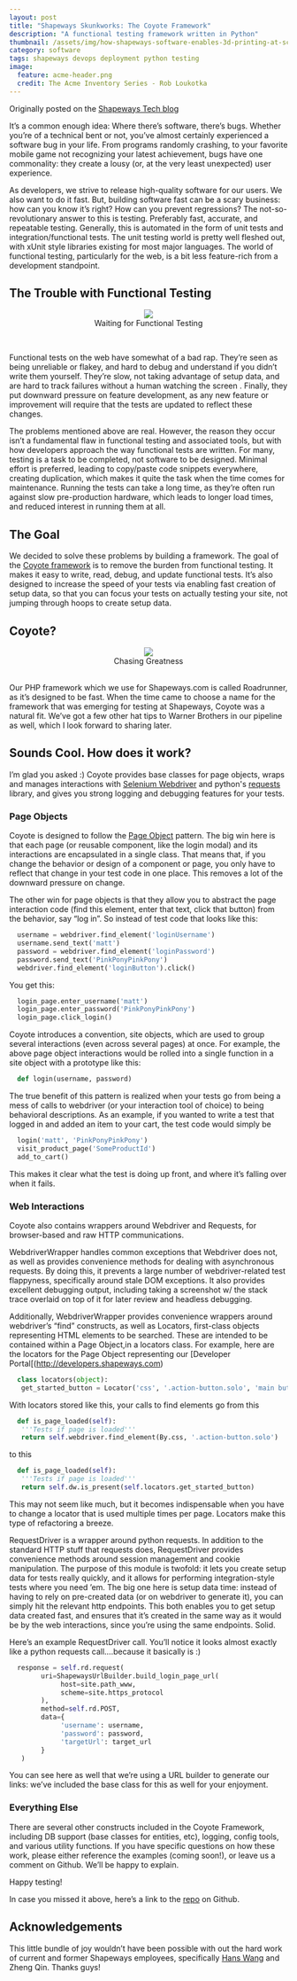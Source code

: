 ```yaml
---
layout: post
title: "Shapeways Skunkworks: The Coyote Framework"
description: "A functional testing framework written in Python"
thumbnail: /assets/img/how-shapeways-software-enables-3d-printing-at-scale/neutronium.png
category: software
tags: shapeways devops deployment python testing
image:
  feature: acme-header.png
  credit: The Acme Inventory Series - Rob Loukotka
---
```

Originally posted on the [Shapeways Tech blog](https://medium.com/shapeways-tech/shapeways-skunkworks-the-coyote-framework-85ef734b0ff7)

It’s a common enough idea: Where there’s software, there’s bugs. Whether you’re of a technical bent or not, you’ve almost certainly experienced a software bug in your life. From programs randomly crashing, to your favorite mobile game not recognizing your latest achievement, bugs have one commonality: they create a lousy (or, at the very least unexpected) user experience.

As developers, we strive to release high-quality software for our users. We also want to do it fast. But, building software fast can be a scary business: how can you know it’s right? How can you prevent regressions? The not-so-revolutionary answer to this is testing. Preferably fast, accurate, and repeatable testing. Generally, this is automated in the form of unit tests and integration/functional tests. The unit testing world is pretty well fleshed out, with xUnit style libraries existing for most major languages. The world of functional testing, particularly for the web, is a bit less feature-rich from a development standpoint.

## The Trouble with Functional Testing
<figure>
	<center>
  		<img src="/assets/img/coyote-framework/waiting.jpeg" />
  		<figcaption>Waiting for Functional Testing</figcaption>
	</center>
</figure>
<br>

Functional tests on the web have somewhat of a bad rap. They’re seen as being unreliable or flakey, and hard to debug and understand if you didn’t write them yourself. They’re slow, not taking advantage of setup data, and are hard to track failures without a human watching the screen . Finally, they put downward pressure on feature development, as any new feature or improvement will require that the tests are updated to reflect these changes.

The problems mentioned above are real. However, the reason they occur isn’t a fundamental flaw in functional testing and associated tools, but with how developers approach the way functional tests are written. For many, testing is a task to be completed, not software to be designed. Minimal effort is preferred, leading to copy/paste code snippets everywhere, creating duplication, which makes it quite the task when the time comes for maintenance. Running the tests can take a long time, as they’re often run against slow pre-production hardware, which leads to longer load times, and reduced interest in running them at all.

## The Goal

We decided to solve these problems by building a framework. The goal of the [Coyote framework](https://github.com/Shapeways/coyote_framework) is to remove the burden from functional testing. It makes it easy to write, read, debug, and update functional tests. It’s also designed to increase the speed of your tests via enabling fast creation of setup data, so that you can focus your tests on actually testing your site, not jumping through hoops to create setup data.

## Coyote?
<figure>
  <center>
      <img src="/assets/img/coyote-framework/dinnertime.gif" />
      <figcaption>Chasing Greatness</figcaption>
  </center>
</figure>
<br>
Our PHP framework which we use for Shapeways.com is called Roadrunner, as it’s designed to be fast. When the time came to choose a name for the framework that was emerging for testing at Shapeways, Coyote was a natural fit. We’ve got a few other hat tips to Warner Brothers in our pipeline as well, which I look forward to sharing later.

## Sounds Cool.  How does it work?
I’m glad you asked :) Coyote provides base classes for page objects, wraps and manages interactions with [Selenium Webdriver](http://www.seleniumhq.org/projects/webdriver/) and python's [requests](http://docs.python-requests.org/en/master/) library, and gives you strong logging and debugging features for your tests.

### Page Objects
Coyote is designed to follow the [Page Object](http://martinfowler.com/bliki/PageObject.html) pattern. The big win here is that each page (or reusable component, like the login modal) and its interactions are encapsulated in a single class. That means that, if you change the behavior or design of a component or page, you only have to reflect that change in your test code in one place. This removes a lot of the downward pressure on change.

The other win for page objects is that they allow you to abstract the page interaction code (find this element, enter that text, click that button) from the behavior, say “log in”. So instead of test code that looks like this:

```python
  username = webdriver.find_element('loginUsername')
  username.send_text('matt')
  password = webdriver.find_element('loginPassword')
  password.send_text('PinkPonyPinkPony')
  webdriver.find_element('loginButton').click()
```

You get this:

```python
  login_page.enter_username('matt')
  login_page.enter_password('PinkPonyPinkPony')
  login_page.click_login()
```

Coyote introduces a convention, site objects, which are used to group several interactions (even across several pages) at once. For example, the above page object interactions would be rolled into a single function in a site object with a prototype like this:

```python
  def login(username, password)
```

The true benefit of this pattern is realized when your tests go from being a mess of calls to webdriver (or your interaction tool of choice) to being behavioral descriptions. As an example, if you wanted to write a test that logged in and added an item to your cart, the test code would simply be

```python
  login('matt', 'PinkPonyPinkPony')
  visit_product_page('SomeProductId')
  add_to_cart()
```

This makes it clear what the test is doing up front, and where it’s falling over when it fails.

### Web Interactions
Coyote also contains wrappers around Webdriver and Requests, for browser-based and raw HTTP communications.

WebdriverWrapper handles common exceptions that Webdriver does not, as well as provides convenience methods for dealing with asynchronous requests. By doing this, it prevents a large number of webdriver-related test flappyness, specifically around stale DOM exceptions. It also provides excellent debugging output, including taking a screenshot w/ the stack trace overlaid on top of it for later review and headless debugging.

Additionally, WebdriverWrapper provides convenience wrappers around webdriver’s “find” constructs, as well as Locators, first-class objects representing HTML elements to be searched. These are intended to be contained within a Page Object,in a locators class. For example, here are the locators for the Page Object representing our [Developer Portal[(http://developers.shapeways.com)

```python
  class locators(object):
   get_started_button = Locator('css', '.action-button.solo', 'main button to get started')
```

With locators stored like this, your calls to find elements go from this

```python
  def is_page_loaded(self):
   '''Tests if page is loaded'''
   return self.webdriver.find_element(By.css, '.action-button.solo')
```

to this

```python
  def is_page_loaded(self):
   '''Tests if page is loaded'''
   return self.dw.is_present(self.locators.get_started_button)
 ```

 This may not seem like much, but it becomes indispensable when you have to change a locator that is used multiple times per page. Locators make this type of refactoring a breeze.

RequestDriver is a wrapper around python requests. In addition to the standard HTTP stuff that requests does, RequestDriver provides convenience methods around session management and cookie manipulation. The purpose of this module is twofold: it lets you create setup data for tests really quickly, and it allows for performing integration-style tests where you need ’em. The big one here is setup data time: instead of having to rely on pre-created data (or on webdriver to generate it), you can simply hit the relevant http endpoints. This both enables you to get setup data created fast, and ensures that it’s created in the same way as it would be by the web interactions, since you’re using the same endpoints. Solid.

Here’s an example RequestDriver call. You’ll notice it looks almost exactly like a python requests call….because it basically is :)

```python
  response = self.rd.request(
        uri=ShapewaysUrlBuilder.build_login_page_url(
             host=site.path_www, 
             scheme=site.https_protocol
        ),
        method=self.rd.POST,
        data={
             'username': username,
             'password': password,
             'targetUrl': target_url
        }
   )
```

You can see here as well that we’re using a URL builder to generate our links: we’ve included the base class for this as well for your enjoyment.

### Everything Else
There are several other constructs included in the Coyote Framework, including DB support (base classes for entities, etc), logging, config tools, and various utility functions. If you have specific questions on how these work, please either reference the examples (coming soon!), or leave us a comment on Github. We’ll be happy to explain.

Happy testing!

In case you missed it above, here’s a link to the [repo](https://github.com/Shapeways/coyote_framework) on Github.

## Acknowledgements
This little bundle of joy wouldn’t have been possible with out the hard work of current and former Shapeways employees, specifically [Hans Wang](https://github.com/hansw47) and Zheng Qin. Thanks guys!